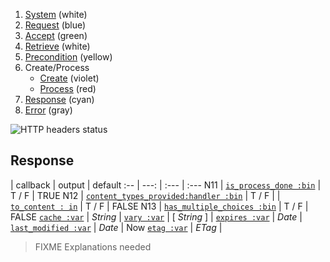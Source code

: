 1. [System](README_system.md) (white)
1. [Request](README_request.md) (blue)
1. [Accept](README_accept.md) (green)
1. [Retrieve](README_retrieve.md) (white)
1. [Precondition](README_precondition.md) (yellow)
1. Create/Process
    * [Create](README_create.md) (violet)
    * [Process](README_process.md) (red)
1. [Response](README_response.md) (cyan)
1. [Error](README_error.md) (gray)

![HTTP headers status](https://rawgithub.com/andreineculau/http-headers-status/master/v4/http-headers-status-v4.png)

## Response

 | callback | output | default
:-- | ---: | :--- | :---
N11 | [`is_process_done :bin`](#is_process_done-bin) | T / F | TRUE
N12 | [`content_types_provided:handler :bin`](#content_types_provided-handler-var) | T / F |
 | [`to_content : in`](#to_content--in) | T / F | FALSE
N13 | [`has_multiple_choices :bin`](#has_multiple_choices-bin) | T / F | FALSE
[`cache :var`](#cache-var) | *String* |
[`vary :var`](#vary-var) | [ *String* ] |
[`expires :var`](#vary-var) | *Date* |
[`last_modified :var`](#last_modified-var) | *Date* | Now
[`etag :var`](#etag-var) | *ETag* |

> FIXME Explanations needed
